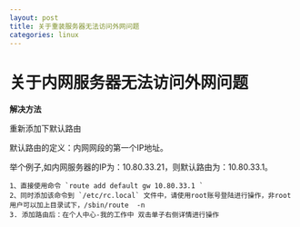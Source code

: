 ```yaml
---
layout: post
title: 关于重装服务器无法访问外网问题
categories: linux
---
```


# 关于内网服务器无法访问外网问题

**解决方法**

重新添加下默认路由

默认路由的定义：内网网段的第一个IP地址。 

举个例子,如内网服务器的IP为：10.80.33.21，则默认路由为：10.80.33.1。 

	1、直接使用命令 `route add default gw 10.80.33.1 `  
	2、同时添加该命令到 `/etc/rc.local` 文件中，请使用root账号登陆进行操作，非root 用户可以加上目录试下，/sbin/route  -n  
	3. 添加路由后：在个人中心-我的工作中 双击单子右侧详情进行操作  